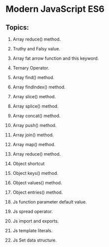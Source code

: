 # Modern JavaScript ES6

## Topics:

1. Array reduce() method.

2. Truthy and Falsy value.

3. Array fat arrow function and this keyword.

4. Ternary Operator.

5. Array find() method.

6. Array findIndex() method.

7. Array slice() method.

8. Array splice() method.

9. Array concat() method.

10. Array push() method.

11. Array join() method.

12. Array map() method.

13. Array reduce() method.

14. Object shortcut 

15. Object keys() method.

16. Object values() method.

17. Object entries() method.

18. Js function parameter default  value.

19. Js spread operator.

20. Js import and exports.

21. Js template literals.

22. Js Set data structure.

